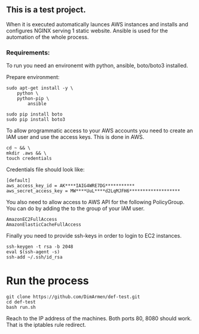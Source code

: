 ## This is a test project. 
When it is executed automatically launces AWS instances and installs and configures NGINX serving 1 static website.
Ansible is used for the automation of the whole process. 


### Requirements: 
To run you need an environemt with python, ansible, boto/boto3 installed. 


Prepare environment: 

```
sudo apt-get install -y \
	python \
	python-pip \ 
        ansible

sudo pip install boto
sudo pip install boto3
```

To allow programmatic access to your AWS accounts you need to create an IAM user and use the access keys. This is done in AWS.

```
cd ~ && \
mkdir .aws && \
touch credentials
```	
Credentials file should look like:

```
[default]
aws_access_key_id = AK****IAIG4WRE7DG***********
aws_secret_access_key = MW****UuL****d2LqMJFH6*******************
```

You also need to allow access to AWS API for the following PolicyGroup. You can do by adding the to the group of your IAM user.
```
AmazonEC2FullAccess
AmazonElasticCacheFullAccess
```
Finally you need to provide ssh-keys in order to login to EC2 instances.
```
ssh-keygen -t rsa -b 2048
eval $(ssh-agent -s) 
ssh-add ~/.ssh/id_rsa
```
# Run the process

```
git clone https://github.com/DimArmen/def-test.git
cd def-test
bash run.sh

```
Reach to the IP address of the machines. Both ports 80, 8080 should work. That is the iptables rule redirect. 
